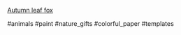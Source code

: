 [Autumn leaf fox](https://www.facebook.com/reel/712629583665537)

#animals #paint #nature_gifts #colorful_paper #templates 